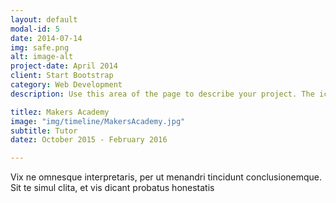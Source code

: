 ```yaml
---
layout: default
modal-id: 5
date: 2014-07-14
img: safe.png
alt: image-alt
project-date: April 2014
client: Start Bootstrap
category: Web Development
description: Use this area of the page to describe your project. The icon above is part of a free icon set by <a href="https://sellfy.com/p/8Q9P/jV3VZ/">Flat Icons</a>. On their website, you can download their free set with 16 icons, or you can purchase the entire set with 146 icons for only $12!

titlez: Makers Academy
image: "img/timeline/MakersAcademy.jpg"
subtitle: Tutor
datez: October 2015 - February 2016

---
```

Vix ne omnesque interpretaris, per ut menandri tincidunt conclusionemque. Sit te simul clita, et vis dicant probatus honestatis
